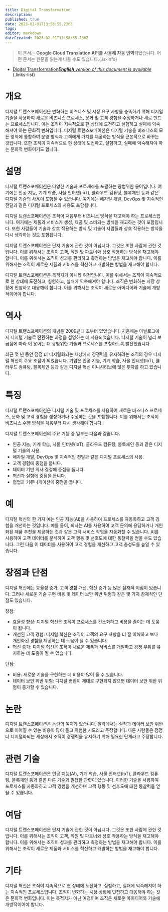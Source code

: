 ```yaml
---
title: Digital Transformation
description: 
published: true
date: 2023-02-01T13:58:55.236Z
tags: 
editor: markdown
dateCreated: 2023-02-01T13:58:55.236Z
---
```


> 이 문서는 **Google Cloud Translation API를 사용해 자동 번역**되었습니다.
어떤 문서는 원문을 읽는게 나을 수도 있습니다.{.is-info}

- [Digital Transformation***English** version of this document is available*](/en/Knowledge-base/Dictionary/digital-transformation)
{.links-list}

# 개요
디지털 트랜스포메이션은 변화하는 비즈니스 및 시장 요구 사항을 충족하기 위해 디지털 기술을 사용하여 새로운 비즈니스 프로세스, 문화 및 고객 경험을 수정하거나 새로 만드는 프로세스입니다. 이는 조직이 지속적으로 현 상태에 도전하고 실험하고 실패에 익숙해져야 하는 문화적 변화입니다. 디지털 트랜스포메이션은 디지털 기술을 비즈니스의 모든 영역에 통합하여 운영 방식과 고객에게 가치를 제공하는 방식을 근본적으로 바꾸는 것입니다. 또한 조직이 지속적으로 현 상태에 도전하고, 실험하고, 실패에 익숙해져야 하는 문화적 변화이기도 합니다.

# 설명
디지털 트랜스포메이션은 다양한 기술과 프로세스를 포괄하는 광범위한 용어입니다. 여기에는 인공 지능, 기계 학습, 사물 인터넷(IoT), 클라우드 컴퓨팅, 블록체인 등과 같은 디지털 기술의 사용이 포함될 수 있습니다. 여기에는 애자일 개발, DevOps 및 지속적인 전달과 같은 디지털 프로세스의 사용도 포함됩니다.

디지털 트랜스포메이션은 조직이 처음부터 비즈니스 방식을 재고해야 하는 프로세스입니다. 여기에는 제품과 서비스가 생성, 제공 및 소비되는 방식을 재고하는 것이 포함됩니다. 또한 사람들이 기술과 상호 작용하는 방식 및 기술이 사람들과 상호 작용하는 방식을 다시 생각하는 것도 포함됩니다.

디지털 트랜스포메이션은 단지 기술에 관한 것이 아닙니다. 그것은 또한 사람에 관한 것입니다. 이를 위해서는 조직이 고객, 직원 및 파트너와 상호 작용하는 방식을 재고해야 합니다. 이를 위해서는 조직이 성과를 관리하고 측정하는 방법을 재고해야 합니다. 이를 위해서는 조직이 새로운 제품과 서비스를 혁신하고 개발하는 방법을 재고해야 합니다.

디지털 트랜스포메이션은 목적지가 아니라 여정입니다. 이를 위해서는 조직이 지속적으로 현 상태에 도전하고, 실험하고, 실패에 익숙해져야 합니다. 조직은 변화하는 시장 상황에 민첩하고 대응해야 합니다. 이를 위해서는 조직이 새로운 아이디어와 기술에 개방적이어야 합니다.

# 역사
디지털 트랜스포메이션의 개념은 2000년대 초부터 있었습니다. 처음에는 아날로그에서 디지털 기술로 전환하는 과정을 설명하는 데 사용되었습니다. 디지털 기술이 널리 보급됨에 따라 이 용어는 더 광범위한 기술과 프로세스를 포함하도록 발전했습니다.

최근 몇 년 동안 점점 더 디지털화되는 세상에서 경쟁력을 유지하려는 조직의 경우 디지털 혁신이 주요 초점이 되었습니다. 기업은 인공 지능, 기계 학습, 사물 인터넷(IoT), 클라우드 컴퓨팅, 블록체인 등과 같은 디지털 혁신 이니셔티브에 많은 투자를 하고 있습니다.

# 특징
디지털 트랜스포메이션은 디지털 기술 및 프로세스를 사용하여 새로운 비즈니스 프로세스, 문화 및 고객 경험을 생성하거나 수정하는 것을 포함합니다. 이를 위해서는 조직이 비즈니스 수행 방식을 처음부터 다시 생각해야 합니다.

디지털 트랜스포메이션의 주요 기능 중 일부는 다음과 같습니다.

* 인공 지능, 기계 학습, 사물 인터넷(IoT), 클라우드 컴퓨팅, 블록체인 등과 같은 디지털 기술의 사용.
* 애자일 개발, DevOps 및 지속적인 전달과 같은 디지털 프로세스의 사용.
* 고객 경험에 중점을 둡니다.
* 데이터 기반 의사 결정에 중점을 둡니다.
* 혁신과 실험에 중점을 둡니다.
* 협업과 커뮤니케이션에 중점을 둡니다.

# 예
디지털 혁신의 한 가지 예는 인공 지능(AI)을 사용하여 프로세스를 자동화하고 고객 경험을 개선하는 것입니다. 예를 들어, 회사는 AI를 사용하여 고객 문의에 응답하거나 개인화된 제품 추천을 제공하는 것과 같은 고객 서비스 작업을 자동화할 수 있습니다. AI를 사용하여 고객 데이터를 분석하여 고객 행동 및 선호도에 대한 통찰력을 얻을 수도 있습니다. 그런 다음 이 데이터를 사용하여 고객 경험을 개선하고 고객 충성도를 높일 수 있습니다.

# 장점과 단점
디지털 혁신에는 효율성 증가, 고객 경험 개선, 혁신 증가 등 많은 잠재적 이점이 있습니다. 그러나 새로운 기술 구현 비용 및 데이터 보안 위반 위험과 같은 몇 가지 잠재적인 단점도 있습니다.

장점:

* 효율성 향상: 디지털 혁신은 조직이 프로세스를 간소화하고 비용을 줄이는 데 도움이 됩니다.
* 개선된 고객 경험: 디지털 혁신은 조직이 고객의 요구 사항을 더 잘 이해하고 보다 개인화된 경험을 제공하는 데 도움이 될 수 있습니다.
* 혁신 증가: 디지털 혁신은 조직이 새로운 제품과 서비스를 개발하고 경쟁 우위를 유지하는 데 도움이 될 수 있습니다.

단점:

* 비용: 새로운 기술을 구현하는 데 비용이 많이 들 수 있습니다.
* 데이터 보안 위반 위험: 디지털 변환이 제대로 구현되지 않으면 데이터 보안 위반 위험이 증가할 수 있습니다.

# 논란
디지털 트랜스포메이션은 논란의 여지가 있습니다. 일각에서는 실직과 데이터 보안 위반으로 이어질 수 있는 비용이 많이 들고 위험한 시도라고 주장합니다. 다른 사람들은 점점 더 디지털화되는 세상에서 조직이 경쟁력을 유지하기 위해 필요한 단계라고 주장합니다.

# 관련 기술
디지털 트랜스포메이션은 인공 지능(AI), 기계 학습, 사물 인터넷(IoT), 클라우드 컴퓨팅, 블록체인 등과 같은 다른 기술과 밀접한 관련이 있습니다. 이러한 기술을 사용하여 프로세스를 자동화하고 고객 경험을 개선하며 고객 행동 및 선호도에 대한 통찰력을 얻을 수 있습니다.

# 여담
디지털 트랜스포메이션은 단지 기술에 관한 것이 아닙니다. 그것은 또한 사람에 관한 것입니다. 이를 위해서는 조직이 고객, 직원 및 파트너와 상호 작용하는 방식을 재고해야 합니다. 이를 위해서는 조직이 성과를 관리하고 측정하는 방법을 재고해야 합니다. 이를 위해서는 조직이 새로운 제품과 서비스를 혁신하고 개발하는 방법을 재고해야 합니다.

# 기타
디지털 혁신은 조직이 지속적으로 현 상태에 도전하고, 실험하고, 실패에 익숙해져야 하는 지속적인 프로세스입니다. 조직이 변화하는 시장 상황에 민첩하고 대응해야 하는 것은 문화적 변화입니다. 이는 목적지가 아닌 여정이며 조직은 새로운 아이디어와 기술에 개방적이어야 합니다.